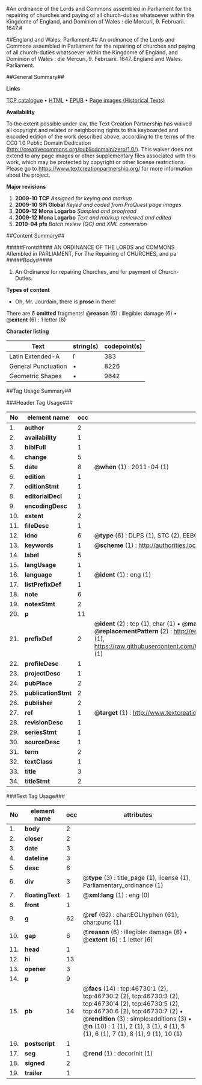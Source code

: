 #An ordinance of the Lords and Commons assembled in Parliament for the repairing of churches and paying of all church-duties whatsoever within the Kingdome of England, and Dominion of Wales : die Mercuri, 9. Februarii. 1647.#

##England and Wales. Parliament.##
An ordinance of the Lords and Commons assembled in Parliament for the repairing of churches and paying of all church-duties whatsoever within the Kingdome of England, and Dominion of Wales : die Mercuri, 9. Februarii. 1647.
England and Wales. Parliament.

##General Summary##

**Links**

[TCP catalogue](http://www.ota.ox.ac.uk/tcp/)  • 
[HTML](http://tei.it.ox.ac.uk/tcp/Texts-HTML/free/A37/A37993.html)  • 
[EPUB](http://tei.it.ox.ac.uk/tcp/Texts-EPUB/free/A37/A37993.epub) • 
[Page images (Historical Texts)](https://historicaltexts.jisc.ac.uk/eebo-11203888e)

**Availability**

To the extent possible under law, the Text Creation Partnership has waived all copyright and related or neighboring rights to this keyboarded and encoded edition of the work described above, according to the terms of the CC0 1.0 Public Domain Dedication (http://creativecommons.org/publicdomain/zero/1.0/). This waiver does not extend to any page images or other supplementary files associated with this work, which may be protected by copyright or other license restrictions. Please go to https://www.textcreationpartnership.org/ for more information about the project.

**Major revisions**

1. __2009-10__ __TCP__ *Assigned for keying and markup*
1. __2009-10__ __SPi Global__ *Keyed and coded from ProQuest page images*
1. __2009-12__ __Mona Logarbo__ *Sampled and proofread*
1. __2009-12__ __Mona Logarbo__ *Text and markup reviewed and edited*
1. __2010-04__ __pfs__ *Batch review (QC) and XML conversion*

##Content Summary##

#####Front#####
AN ORDINANCE OF THE LORDS and COMMONS Aſſembled in PARLIAMENT, For The Repairing of CHURCHES, and pa
#####Body#####

1. An Ordinance for repairing Churches, and for payment of Church-Duties.

**Types of content**

  * Oh, Mr. Jourdain, there is **prose** in there!

There are 6 **omitted** fragments! 
 @__reason__ (6) : illegible: damage (6)  •  @__extent__ (6) : 1 letter (6)

**Character listing**


|Text|string(s)|codepoint(s)|
|---|---|---|
|Latin Extended-A|ſ|383|
|General Punctuation|•|8226|
|Geometric Shapes|▪|9642|

##Tag Usage Summary##

###Header Tag Usage###

|No|element name|occ|attributes|
|---|---|---|---|
|1.|__author__|2||
|2.|__availability__|1||
|3.|__biblFull__|1||
|4.|__change__|5||
|5.|__date__|8| @__when__ (1) : 2011-04 (1)|
|6.|__edition__|1||
|7.|__editionStmt__|1||
|8.|__editorialDecl__|1||
|9.|__encodingDesc__|1||
|10.|__extent__|2||
|11.|__fileDesc__|1||
|12.|__idno__|6| @__type__ (6) : DLPS (1), STC (2), EEBO-CITATION (1), OCLC (1), VID (1)|
|13.|__keywords__|1| @__scheme__ (1) : http://authorities.loc.gov/ (1)|
|14.|__label__|5||
|15.|__langUsage__|1||
|16.|__language__|1| @__ident__ (1) : eng (1)|
|17.|__listPrefixDef__|1||
|18.|__note__|6||
|19.|__notesStmt__|2||
|20.|__p__|11||
|21.|__prefixDef__|2| @__ident__ (2) : tcp (1), char (1)  •  @__matchPattern__ (2) : ([0-9\-]+):([0-9IVX]+) (1), (.+) (1)  •  @__replacementPattern__ (2) : http://eebo.chadwyck.com/downloadtiff?vid=$1&page=$2 (1), https://raw.githubusercontent.com/textcreationpartnership/Texts/master/tcpchars.xml#$1 (1)|
|22.|__profileDesc__|1||
|23.|__projectDesc__|1||
|24.|__pubPlace__|2||
|25.|__publicationStmt__|2||
|26.|__publisher__|2||
|27.|__ref__|1| @__target__ (1) : http://www.textcreationpartnership.org/docs/. (1)|
|28.|__revisionDesc__|1||
|29.|__seriesStmt__|1||
|30.|__sourceDesc__|1||
|31.|__term__|2||
|32.|__textClass__|1||
|33.|__title__|3||
|34.|__titleStmt__|2||


###Text Tag Usage###

|No|element name|occ|attributes|
|---|---|---|---|
|1.|__body__|2||
|2.|__closer__|2||
|3.|__date__|3||
|4.|__dateline__|3||
|5.|__desc__|6||
|6.|__div__|3| @__type__ (3) : title_page (1), license (1), Parliamentary_ordinance (1)|
|7.|__floatingText__|1| @__xml:lang__ (1) : eng (0)|
|8.|__front__|1||
|9.|__g__|62| @__ref__ (62) : char:EOLhyphen (61), char:punc (1)|
|10.|__gap__|6| @__reason__ (6) : illegible: damage (6)  •  @__extent__ (6) : 1 letter (6)|
|11.|__head__|1||
|12.|__hi__|13||
|13.|__opener__|3||
|14.|__p__|9||
|15.|__pb__|14| @__facs__ (14) : tcp:46730:1 (2), tcp:46730:2 (2), tcp:46730:3 (2), tcp:46730:4 (2), tcp:46730:5 (2), tcp:46730:6 (2), tcp:46730:7 (2)  •  @__rendition__ (3) : simple:additions (3)  •  @__n__ (10) : 1 (1), 2 (1), 3 (1), 4 (1), 5 (1), 6 (1), 7 (1), 8 (1), 9 (1), 10 (1)|
|16.|__postscript__|1||
|17.|__seg__|1| @__rend__ (1) : decorInit (1)|
|18.|__signed__|2||
|19.|__trailer__|1||
